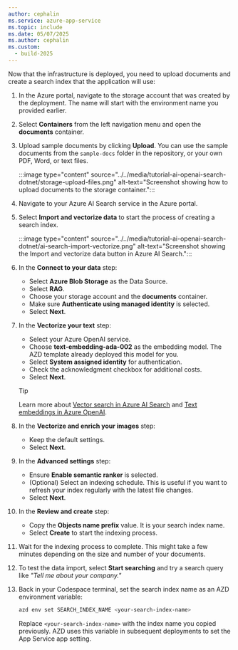```yaml
---
author: cephalin
ms.service: azure-app-service
ms.topic: include
ms.date: 05/07/2025
ms.author: cephalin
ms.custom:
  - build-2025
---
```


Now that the infrastructure is deployed, you need to upload documents and create a search index that the application will use:

1. In the Azure portal, navigate to the storage account that was created by the deployment. The name will start with the environment name you provided earlier.

2. Select **Containers** from the left navigation menu and open the **documents** container.

3. Upload sample documents by clicking **Upload**. You can use the sample documents from the `sample-docs` folder in the repository, or your own PDF, Word, or text files.

   :::image type="content" source="../../media/tutorial-ai-openai-search-dotnet/storage-upload-files.png" alt-text="Screenshot showing how to upload documents to the storage container.":::

4. Navigate to your Azure AI Search service in the Azure portal.

5. Select **Import and vectorize data** to start the process of creating a search index.

   :::image type="content" source="../../media/tutorial-ai-openai-search-dotnet/ai-search-import-vectorize.png" alt-text="Screenshot showing the Import and vectorize data button in Azure AI Search.":::

6. In the **Connect to your data** step:
   - Select **Azure Blob Storage** as the Data Source.
   - Select **RAG**.
   - Choose your storage account and the **documents** container.
   - Make sure **Authenticate using managed identity** is selected.
   - Select **Next**.

8. In the **Vectorize your text** step:
   - Select your Azure OpenAI service.
   - Choose **text-embedding-ada-002** as the embedding model. The AZD template already deployed this model for you.
   - Select **System assigned identity** for authentication.
   - Check the acknowledgment checkbox for additional costs.
   - Select **Next**.

   > [!TIP]
   > Learn more about [Vector search in Azure AI Search](/azure/search/vector-search-overview) and [Text embeddings in Azure OpenAI](/azure/ai-services/openai/concepts/models#embeddings-models).

9. In the **Vectorize and enrich your images** step:
   - Keep the default settings.
   - Select **Next**.

10. In the **Advanced settings** step:
    - Ensure **Enable semantic ranker** is selected.
    - (Optional) Select an indexing schedule. This is useful if you want to refresh your index regularly with the latest file changes.
    - Select **Next**.

11. In the **Review and create** step:
    - Copy the **Objects name prefix** value. It is your search index name.
    - Select **Create** to start the indexing process.

12. Wait for the indexing process to complete. This might take a few minutes depending on the size and number of your documents.

1. To test the data import, select **Start searching** and try a search query like *"Tell me about your company."* 

1. Back in your Codespace terminal, set the search index name as an AZD environment variable:

   ```bash
   azd env set SEARCH_INDEX_NAME <your-search-index-name>
   ```

   Replace `<your-search-index-name>` with the index name you copied previously. AZD uses this variable in subsequent deployments to set the App Service app setting.

